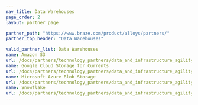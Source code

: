 ```yaml
---
nav_title: Data Warehouses
page_order: 2
layout: partner_page

partner_path: "https://www.braze.com/product/alloys/partners/"
partner_top_header: "Data Warehouses"

valid_partner_list: Data Warehouses
name: Amazon S3
url: /docs/partners/technology_partners/data_and_infrastructure_agility/data_warehouses/amazon_s3/
name: Google Cloud Storage for Currents
url: /docs/partners/technology_partners/data_and_infrastructure_agility/data_warehouses/google_cloud_storage_for_currents
name: Microsoft Azure Blob Storage
url: /docs/partners/technology_partners/data_and_infrastructure_agility/data_warehouses/google_cloud_storage_for_currents
name: Snowflake
url: /docs/partners/technology_partners/data_and_infrastructure_agility/data_warehouses/snowflake/
---
```

